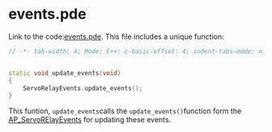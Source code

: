 # events.pde


Link to the code:[events.pde](https://github.com/BeaglePilot/ardupilot/blob/master/APMrover2/events.pde). This file includes a unique function:

```cpp
// -*- tab-width: 4; Mode: C++; c-basic-offset: 4; indent-tabs-mode: nil -*-


static void update_events(void)
{
    ServoRelayEvents.update_events();
}
```
This funtion, `update_events`calls the `update_events()`function form the [AP_ServoRElayEvents](https://github.com/diydrones/ardupilot/blob/master/libraries/AP_ServoRelayEvents/AP_ServoRelayEvents.h#L36) for updating these events.

